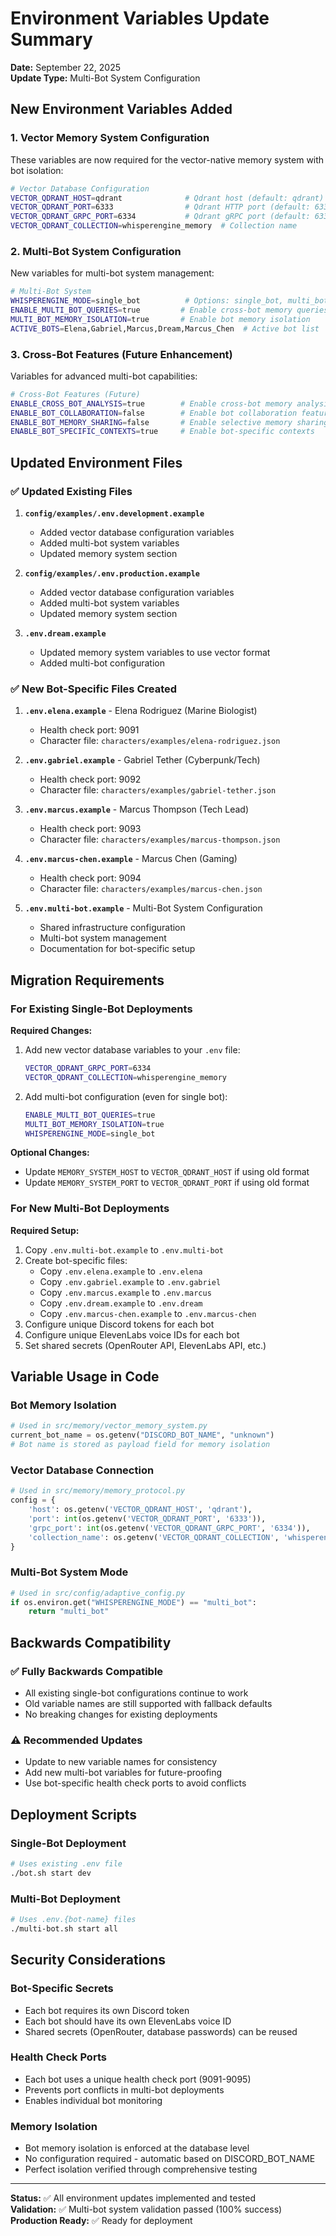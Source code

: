 # Environment Variables Update Summary

**Date:** September 22, 2025  
**Update Type:** Multi-Bot System Configuration  

## New Environment Variables Added

### 1. **Vector Memory System Configuration**
These variables are now required for the vector-native memory system with bot isolation:

```bash
# Vector Database Configuration
VECTOR_QDRANT_HOST=qdrant              # Qdrant host (default: qdrant)
VECTOR_QDRANT_PORT=6333                # Qdrant HTTP port (default: 6333) 
VECTOR_QDRANT_GRPC_PORT=6334           # Qdrant gRPC port (default: 6334)
VECTOR_QDRANT_COLLECTION=whisperengine_memory  # Collection name
```

### 2. **Multi-Bot System Configuration**
New variables for multi-bot system management:

```bash
# Multi-Bot System
WHISPERENGINE_MODE=single_bot          # Options: single_bot, multi_bot
ENABLE_MULTI_BOT_QUERIES=true         # Enable cross-bot memory queries
MULTI_BOT_MEMORY_ISOLATION=true       # Enable bot memory isolation
ACTIVE_BOTS=Elena,Gabriel,Marcus,Dream,Marcus_Chen  # Active bot list
```

### 3. **Cross-Bot Features** (Future Enhancement)
Variables for advanced multi-bot capabilities:

```bash
# Cross-Bot Features (Future)
ENABLE_CROSS_BOT_ANALYSIS=true        # Enable cross-bot memory analysis
ENABLE_BOT_COLLABORATION=false        # Enable bot collaboration features
ENABLE_BOT_MEMORY_SHARING=false       # Enable selective memory sharing
ENABLE_BOT_SPECIFIC_CONTEXTS=true     # Enable bot-specific contexts
```

## Updated Environment Files

### ✅ **Updated Existing Files**
1. **`config/examples/.env.development.example`**
   - Added vector database configuration variables
   - Added multi-bot system variables
   - Updated memory system section

2. **`config/examples/.env.production.example`**
   - Added vector database configuration variables  
   - Added multi-bot system variables
   - Updated memory system section

3. **`.env.dream.example`**
   - Updated memory system variables to use vector format
   - Added multi-bot configuration

### ✅ **New Bot-Specific Files Created**
1. **`.env.elena.example`** - Elena Rodriguez (Marine Biologist)
   - Health check port: 9091
   - Character file: `characters/examples/elena-rodriguez.json`

2. **`.env.gabriel.example`** - Gabriel Tether (Cyberpunk/Tech)
   - Health check port: 9092  
   - Character file: `characters/examples/gabriel-tether.json`

3. **`.env.marcus.example`** - Marcus Thompson (Tech Lead)
   - Health check port: 9093
   - Character file: `characters/examples/marcus-thompson.json`

4. **`.env.marcus-chen.example`** - Marcus Chen (Gaming)
   - Health check port: 9094
   - Character file: `characters/examples/marcus-chen.json`

5. **`.env.multi-bot.example`** - Multi-Bot System Configuration
   - Shared infrastructure configuration
   - Multi-bot system management
   - Documentation for bot-specific setup

## Migration Requirements

### For Existing Single-Bot Deployments
**Required Changes:**
1. Add new vector database variables to your `.env` file:
   ```bash
   VECTOR_QDRANT_GRPC_PORT=6334
   VECTOR_QDRANT_COLLECTION=whisperengine_memory
   ```

2. Add multi-bot configuration (even for single bot):
   ```bash
   ENABLE_MULTI_BOT_QUERIES=true
   MULTI_BOT_MEMORY_ISOLATION=true
   WHISPERENGINE_MODE=single_bot
   ```

**Optional Changes:**
- Update `MEMORY_SYSTEM_HOST` to `VECTOR_QDRANT_HOST` if using old format
- Update `MEMORY_SYSTEM_PORT` to `VECTOR_QDRANT_PORT` if using old format

### For New Multi-Bot Deployments
**Required Setup:**
1. Copy `.env.multi-bot.example` to `.env.multi-bot`
2. Create bot-specific files:
   - Copy `.env.elena.example` to `.env.elena` 
   - Copy `.env.gabriel.example` to `.env.gabriel`
   - Copy `.env.marcus.example` to `.env.marcus`
   - Copy `.env.dream.example` to `.env.dream`
   - Copy `.env.marcus-chen.example` to `.env.marcus-chen`
3. Configure unique Discord tokens for each bot
4. Configure unique ElevenLabs voice IDs for each bot
5. Set shared secrets (OpenRouter API, ElevenLabs API, etc.)

## Variable Usage in Code

### Bot Memory Isolation
```python
# Used in src/memory/vector_memory_system.py
current_bot_name = os.getenv("DISCORD_BOT_NAME", "unknown")
# Bot name is stored as payload field for memory isolation
```

### Vector Database Connection
```python
# Used in src/memory/memory_protocol.py
config = {
    'host': os.getenv('VECTOR_QDRANT_HOST', 'qdrant'),
    'port': int(os.getenv('VECTOR_QDRANT_PORT', '6333')),
    'grpc_port': int(os.getenv('VECTOR_QDRANT_GRPC_PORT', '6334')),
    'collection_name': os.getenv('VECTOR_QDRANT_COLLECTION', 'whisperengine_memory'),
}
```

### Multi-Bot System Mode
```python
# Used in src/config/adaptive_config.py
if os.environ.get("WHISPERENGINE_MODE") == "multi_bot":
    return "multi_bot"
```

## Backwards Compatibility

### ✅ **Fully Backwards Compatible**
- All existing single-bot configurations continue to work
- Old variable names are still supported with fallback defaults
- No breaking changes for existing deployments

### ⚠️ **Recommended Updates**
- Update to new variable names for consistency
- Add new multi-bot variables for future-proofing
- Use bot-specific health check ports to avoid conflicts

## Deployment Scripts

### Single-Bot Deployment
```bash
# Uses existing .env file
./bot.sh start dev
```

### Multi-Bot Deployment  
```bash
# Uses .env.{bot-name} files
./multi-bot.sh start all
```

## Security Considerations

### Bot-Specific Secrets
- Each bot requires its own Discord token
- Each bot should have its own ElevenLabs voice ID
- Shared secrets (OpenRouter, database passwords) can be reused

### Health Check Ports
- Each bot uses a unique health check port (9091-9095)
- Prevents port conflicts in multi-bot deployments
- Enables individual bot monitoring

### Memory Isolation
- Bot memory isolation is enforced at the database level
- No configuration required - automatic based on DISCORD_BOT_NAME
- Perfect isolation verified through comprehensive testing

---

**Status:** ✅ All environment updates implemented and tested  
**Validation:** ✅ Multi-bot system validation passed (100% success)  
**Production Ready:** ✅ Ready for deployment